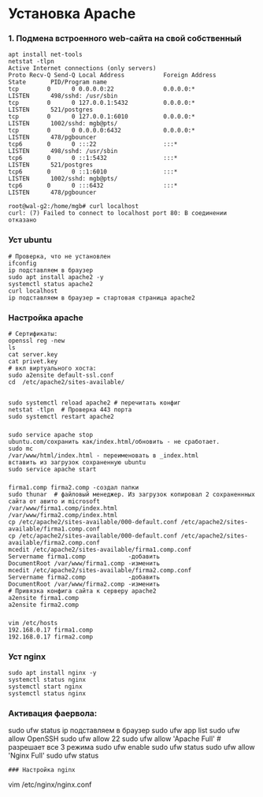 # Установка Apache
### 1. Подмена встроенного web-сайта на свой собственный
```
apt install net-tools
netstat -tlpn
Active Internet connections (only servers)
Proto Recv-Q Send-Q Local Address           Foreign Address         State       PID/Program name
tcp        0      0 0.0.0.0:22              0.0.0.0:*               LISTEN      498/sshd: /usr/sbin
tcp        0      0 127.0.0.1:5432          0.0.0.0:*               LISTEN      521/postgres
tcp        0      0 127.0.0.1:6010          0.0.0.0:*               LISTEN      1002/sshd: mgb@pts/
tcp        0      0 0.0.0.0:6432            0.0.0.0:*               LISTEN      478/pgbouncer
tcp6       0      0 :::22                   :::*                    LISTEN      498/sshd: /usr/sbin
tcp6       0      0 ::1:5432                :::*                    LISTEN      521/postgres
tcp6       0      0 ::1:6010                :::*                    LISTEN      1002/sshd: mgb@pts/
tcp6       0      0 :::6432                 :::*                    LISTEN      478/pgbouncer
```
```
root@wal-g2:/home/mgb# curl localhost
curl: (7) Failed to connect to localhost port 80: В соединении отказано
```
### Уст ubuntu
```
# Проверка, что не установлен
ifconfig
ip подставляем в браузер
sudo apt install apache2 -y
systemctl status apache2
curl localhost
ip подставляем в браузер = стартовая страница apache2
```
### Настройка apache
```
# Сертификаты:
openssl reg -new  
ls
cat server.key
cat privet.key
# вкл виртуального хоста:
sudo a2ensite default-ssl.conf
cd  /etc/apache2/sites-available/


sudo systemctl reload apache2 # перечитать конфиг
netstat -tlpn  # Проверка 443 порта
sudo systemctl restart apache2
```
###
```
sudo service apache stop
ubuntu.com/сохранить как/index.html/обновить - не сработает.
sudo mc
/var/www/html/index.html - переименовать в _index.html
вставить из загрузок сохраненную ubuntu
sudo service apache start
```
###
```
firma1.comp firma2.comp -создал папки
sudo thunar  # файловый менеджер. Из загрузок копировал 2 сохраненнных сайта от авито и microsoft
/var/www/firma1.comp/index.html
/var/www/firma2.comp/index.html
cp /etc/apache2/sites-available/000-default.conf /etc/apache2/sites-available/firma1.comp.conf
cp /etc/apache2/sites-available/000-default.conf /etc/apache2/sites-available/firma2.comp.conf
mcedit /etc/apache2/sites-available/firma1.comp.conf
Servername firma1.comp            -добавить
DocumentRoot /var/www/firma1.comp -изменить
mcedit /etc/apache2/sites-available/firma2.comp.conf
Servername firma2.comp            -добавить
DocumentRoot /var/www/firma2.comp -изменить
# Привязка конфига сайта к серверу apache2
a2ensite firma1.comp
a2ensite firma2.comp
```
###
```
vim /etc/hosts
192.168.0.17 firma1.comp
192.168.0.17 firma2.comp

```
### Уст nginx
```
sudo apt install nginx -y
systemctl status nginx
systemctl start nginx
systemctl status nginx
```
### Активация фаервола:
sudo ufw status
ip подставляем в браузер
sudo ufw app list
sudo ufw allow OpenSSH
sudo ufw allow 22
sudo ufw allow 'Apache Full'  # разрешает все 3 режима
sudo ufw enable
sudo ufw status
sudo ufw allow 'Nginx Full'
sudo ufw status
```
### Настройка nginx
```
vim /etc/nginx/nginx.conf
```
